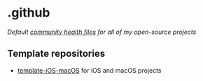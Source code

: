 # .github

*Default [community health files](https://help.github.com/en/github/building-a-strong-community/creating-a-default-community-health-file) for all of my open-source projects*

## Template repositories

- [template-iOS-macOS](https://github.com/jessesquires/template-iOS-macOS) for iOS and macOS projects
